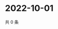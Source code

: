 # 2022-10-01

共 0 条

<!-- BEGIN WEIBO -->
<!-- 最后更新时间 Sat Oct 01 2022 06:02:33 GMT+0800 (China Standard Time) -->

<!-- END WEIBO -->
